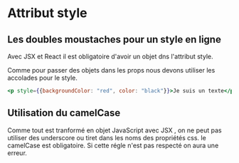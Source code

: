# Attribut style

## Les doubles moustaches pour un style en ligne

Avec JSX et React il est obligatoire d'avoir un objet dns l'attribut style.

Comme pour passer des objets dans les props nous devons utiliser les accolades pour le style.

```jsx
<p style={{backgroundColor: "red", color: "black"}}>Je suis un texte</p>
```

## Utilisation du camelCase

Comme tout est tranformé en objet JavaScript avec JSX , on ne peut pas utiliser des underscore ou tiret dans les noms
des propriétés css. le camelCase est obligatoire. Si cette régle n'est pas respecté on aura une erreur.